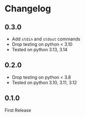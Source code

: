 # Changelog

## 0.3.0

* Add `stdin` and `stdout` commands
* Drop testing on python < 3.10
* Tested on python 3.13, 3.14

## 0.2.0

* Drop testing on python < 3.8
* Tested on python 3.10, 3.11, 3.12

## 0.1.0

First Release
